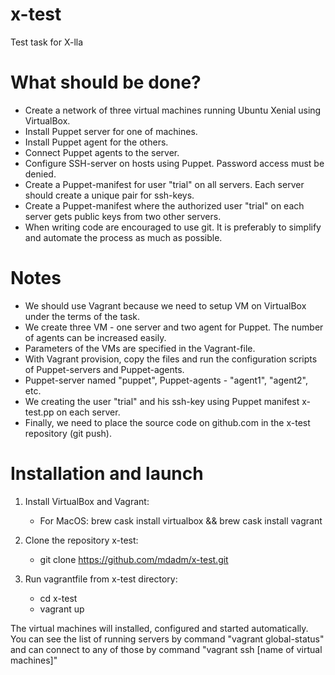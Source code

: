 # x-test
Test task for X-lla

# What should be done?

* Create a network of three virtual machines running Ubuntu Xenial using VirtualBox.
* Install Puppet server for one of machines.
* Install Puppet agent for the others.
* Connect Puppet agents to the server.
* Configure SSH-server on hosts using Puppet. Password access must be denied.
* Create a Puppet-manifest for user "trial" on all servers. Each server should create a unique pair for ssh-keys.
* Create a Puppet-manifest where the authorized user "trial" on each server gets public keys from two other servers.
* When writing code are encouraged to use git. It is preferably to simplify and automate the process as much as possible.
 
# Notes

* We should use Vagrant because we need to setup VM on VirtualBox under the terms of the task.
* We create three VM - one server and two agent for Puppet. The number of agents can be increased easily.
* Parameters of the VMs are specified in the Vagrant-file.
* With Vagrant provision, copy the files and run the configuration scripts of Puppet-servers and Puppet-agents.
* Puppet-server named "puppet", Puppet-agents - "agent1", "agent2", etc. 
* We creating the user "trial" and his ssh-key using Puppet manifest x-test.pp on each server.
* Finally, we need to place the source code on github.com in the x-test repository (git push).

# Installation and launch

1. Install VirtualBox and Vagrant:
    * For MacOS: brew cask install virtualbox && brew cask install vagrant
    
2. Clone the repository x-test:
    * git clone https://github.com/mdadm/x-test.git

3. Run vagrantfile from x-test directory:
    * cd x-test
    * vagrant up
    
The virtual machines will installed, configured and started automatically. You can see the list of running servers by command "vagrant global-status" and can connect to any of those by command "vagrant ssh [name of virtual machines]"